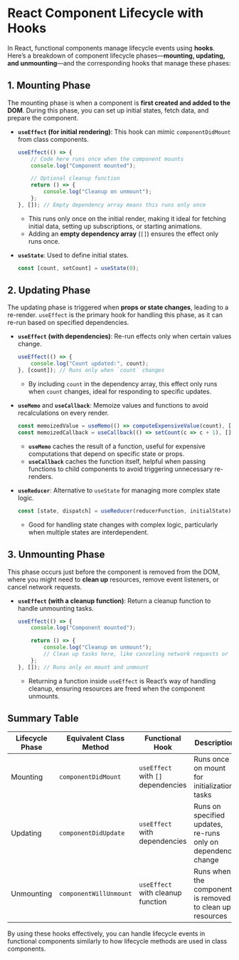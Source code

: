 
# React Component Lifecycle with Hooks

In React, functional components manage lifecycle events using **hooks**. Here’s a breakdown of component lifecycle phases—**mounting, updating, and unmounting**—and the corresponding hooks that manage these phases:

## 1. Mounting Phase
The mounting phase is when a component is **first created and added to the DOM**. During this phase, you can set up initial states, fetch data, and prepare the component.

- **`useEffect` (for initial rendering)**: This hook can mimic `componentDidMount` from class components.
    ```javascript
    useEffect(() => {
        // Code here runs once when the component mounts
        console.log("Component mounted");

        // Optional cleanup function
        return () => {
            console.log("Cleanup on unmount");
        };
    }, []); // Empty dependency array means this runs only once
    ```
    - This runs only once on the initial render, making it ideal for fetching initial data, setting up subscriptions, or starting animations.
    - Adding an **empty dependency array** (`[]`) ensures the effect only runs once.

- **`useState`**: Used to define initial states.
    ```javascript
    const [count, setCount] = useState(0);
    ```

## 2. Updating Phase
The updating phase is triggered when **props or state changes**, leading to a re-render. `useEffect` is the primary hook for handling this phase, as it can re-run based on specified dependencies.

- **`useEffect` (with dependencies)**: Re-run effects only when certain values change.
    ```javascript
    useEffect(() => {
        console.log("Count updated:", count);
    }, [count]); // Runs only when `count` changes
    ```
    - By including `count` in the dependency array, this effect only runs when `count` changes, ideal for responding to specific updates.

- **`useMemo`** and **`useCallback`**: Memoize values and functions to avoid recalculations on every render.
    ```javascript
    const memoizedValue = useMemo(() => computeExpensiveValue(count), [count]);
    const memoizedCallback = useCallback(() => setCount(c => c + 1), []);
    ```
    - **`useMemo`** caches the result of a function, useful for expensive computations that depend on specific state or props.
    - **`useCallback`** caches the function itself, helpful when passing functions to child components to avoid triggering unnecessary re-renders.

- **`useReducer`**: Alternative to `useState` for managing more complex state logic.
    ```javascript
    const [state, dispatch] = useReducer(reducerFunction, initialState);
    ```
    - Good for handling state changes with complex logic, particularly when multiple states are interdependent.

## 3. Unmounting Phase
This phase occurs just before the component is removed from the DOM, where you might need to **clean up** resources, remove event listeners, or cancel network requests.

- **`useEffect` (with a cleanup function)**: Return a cleanup function to handle unmounting tasks.
    ```javascript
    useEffect(() => {
        console.log("Component mounted");

        return () => {
            console.log("Cleanup on unmount");
            // Clean up tasks here, like canceling network requests or unsubscribing from events
        };
    }, []); // Runs only on mount and unmount
    ```
    - Returning a function inside `useEffect` is React’s way of handling cleanup, ensuring resources are freed when the component unmounts.

## Summary Table

| Lifecycle Phase | Equivalent Class Method | Functional Hook                    | Description                                            |
|-----------------|-------------------------|------------------------------------|--------------------------------------------------------|
| Mounting        | `componentDidMount`     | `useEffect` with `[]` dependencies | Runs once on mount for initialization tasks            |
| Updating        | `componentDidUpdate`    | `useEffect` with dependencies      | Runs on specified updates, re-runs only on dependency change |
| Unmounting      | `componentWillUnmount`  | `useEffect` with cleanup function  | Runs when the component is removed to clean up resources |

By using these hooks effectively, you can handle lifecycle events in functional components similarly to how lifecycle methods are used in class components.
